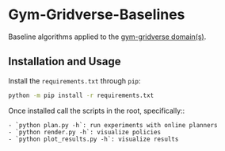 # Gym-Gridverse-Baselines

Baseline algorithms applied to the [gym-gridverse
domain(s)](https://github.com/abaisero/gym-gridverse).

## Installation and Usage

Install the `requirements.txt` through `pip`:

```sh
python -m pip install -r requirements.txt
```

Once installed call the scripts in the root, specifically::

    - `python plan.py -h`: run experiments with online planners
    - `python render.py -h`: visualize policies
    - `python plot_results.py -h`: visualize results
